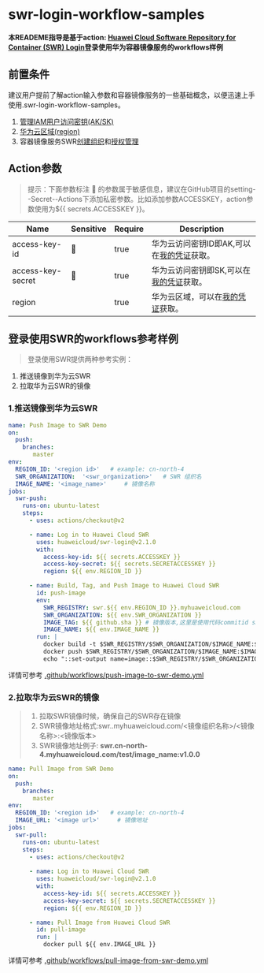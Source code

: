 # swr-login-workflow-samples
**本READEME指导是基于action: [Huawei Cloud Software Repository for Container (SWR) Login](https://github.com/marketplace/actions/huawei-cloud-software-repository-for-container-swr-login)登录使用华为容器镜像服务的workflows样例**    

## 前置条件
建议用户提前了解action输入参数和容器镜像服务的一些基础概念，以便迅速上手使用.swr-login-workflow-samples。
1. [管理IAM用户访问密钥(AK/SK)](https://support.huaweicloud.com/usermanual-iam/iam_02_0003.html)  
2. [华为云区域(region)](https://support.huaweicloud.com/iam_faq/iam_01_0011.html)  
3. 容器镜像服务SWR[创建组织](https://support.huaweicloud.com/usermanual-swr/swr_01_0014.html)和[授权管理](https://support.huaweicloud.com/usermanual-swr/swr_01_0072.html) 

## Action参数  
> 提示：下面参数标注 🔐 的参数属于敏感信息，建议在GitHub项目的setting--Secret--Actions下添加私密参数。比如添加参数ACCESSKEY，action参数使用为${{ secrets.ACCESSKEY }}。

| Name          | Sensitive | Require | Description |
| ------------- | ------- | ------- | ----------- |
| access-key-id    |   🔐    |   true      | 华为云访问密钥ID即AK,可以在[我的凭证](https://support.huaweicloud.com/usermanual-ca/ca_01_0003.html?utm_campaign=ua&utm_content=ca&utm_term=console)获取。|
| access-key-secret    |   🔐    |    true     | 华为云访问密钥即SK,可以在[我的凭证](https://support.huaweicloud.com/usermanual-ca/ca_01_0003.html?utm_campaign=ua&utm_content=ca&utm_term=console)获取。|
| region    |           |     true   | 华为云区域，可以在[我的凭证](https://console.huaweicloud.com/iam/?locale=zh-cn#/mine/apiCredential)获取。|

## 登录使用SWR的workflows参考样例
>登录使用SWR提供两种参考实例：  
1. 推送镜像到华为云SWR  
2. 拉取华为云SWR的镜像
>

### 1.推送镜像到华为云SWR
```yaml
name: Push Image to SWR Demo
on:
  push:
    branches:
       master
env:
  REGION_ID: '<region id>'   # example: cn-north-4
  SWR_ORGANIZATION:  '<swr_organization>'   # SWR 组织名
  IMAGE_NAME: '<image_name>'     # 镜像名称
jobs:
  swr-push:
    runs-on: ubuntu-latest
    steps:
      - uses: actions/checkout@v2

      - name: Log in to Huawei Cloud SWR
        uses: huaweicloud/swr-login@v2.1.0
        with:
          access-key-id: ${{ secrets.ACCESSKEY }}
          access-key-secret: ${{ secrets.SECRETACCESSKEY }}
          region: ${{ env.REGION_ID }}

      - name: Build, Tag, and Push Image to Huawei Cloud SWR
        id: push-image
        env:
          SWR_REGISTRY: swr.${{ env.REGION_ID }}.myhuaweicloud.com
          SWR_ORGANIZATION: ${{ env.SWR_ORGANIZATION }}
          IMAGE_TAG: ${{ github.sha }} # 镜像版本,这里是使用代码commitid sha值， 用户可以修改成自己需要的。
          IMAGE_NAME: ${{ env.IMAGE_NAME }}
        run: |
          docker build -t $SWR_REGISTRY/$SWR_ORGANIZATION/$IMAGE_NAME:$IMAGE_TAG .
          docker push $SWR_REGISTRY/$SWR_ORGANIZATION/$IMAGE_NAME:$IMAGE_TAG
          echo "::set-output name=image::$SWR_REGISTRY/$SWR_ORGANIZATION/$IMAGE_NAME:$IMAGE_TAG"
```
详情可参考 [.github/workflows/push-image-to-swr-demo.yml](.github/workflows/push-image-to-swr-demo.yml)

### 2.拉取华为云SWR的镜像
> 1) 拉取SWR镜像时候，确保自己的SWR存在镜像  
> 2) SWR镜像地址格式:swr.<region id>.myhuaweicloud.com/<镜像组织名称>/<镜像名称>:<镜像版本>  
> 3) SWR镜像地址例子: **swr.cn-north-4.myhuaweicloud.com/test/image_name:v1.0.0**
```yaml
name: Pull Image from SWR Demo
on:
  push:
    branches:
       master
env:
  REGION_ID: '<region id>'   # example: cn-north-4
  IMAGE_URL: '<image url>'     # 镜像地址
jobs:
  swr-pull:
    runs-on: ubuntu-latest
    steps:
      - uses: actions/checkout@v2
        
      - name: Log in to Huawei Cloud SWR
        uses: huaweicloud/swr-login@v2.1.0
        with:
          access-key-id: ${{ secrets.ACCESSKEY }}
          access-key-secret: ${{ secrets.SECRETACCESSKEY }}
          region: ${{ env.REGION_ID }}  

      - name: Pull Image from Huawei Cloud SWR
        id: pull-image
        run: |
          docker pull ${{ env.IMAGE_URL }}
```
详情可参考 [.github/workflows/pull-image-from-swr-demo.yml](.github/workflows/pull-image-from-swr-demo.yml)